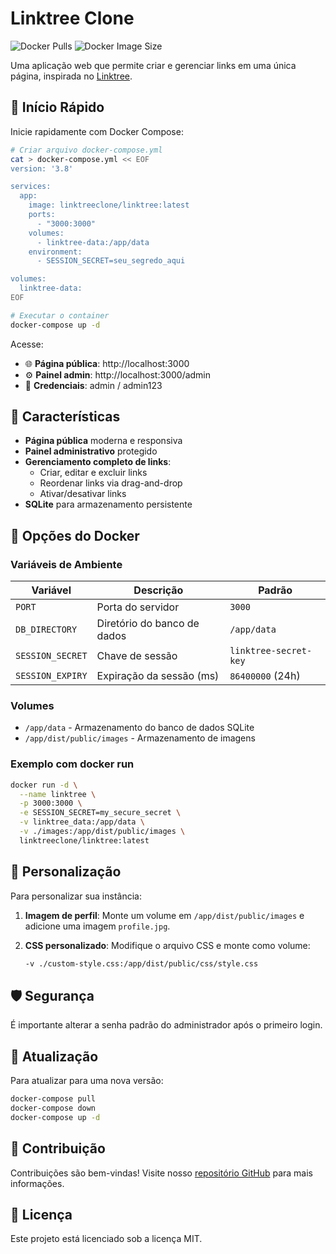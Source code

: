 # Linktree Clone

![Docker Pulls](https://img.shields.io/docker/pulls/linktreeclone/linktree) ![Docker Image Size](https://img.shields.io/docker/image-size/linktreeclone/linktree)

Uma aplicação web que permite criar e gerenciar links em uma única página, inspirada no [Linktree](https://linktr.ee/).

## 🚀 Início Rápido

Inicie rapidamente com Docker Compose:

```bash
# Criar arquivo docker-compose.yml
cat > docker-compose.yml << EOF
version: '3.8'

services:
  app:
    image: linktreeclone/linktree:latest
    ports:
      - "3000:3000"
    volumes:
      - linktree-data:/app/data
    environment:
      - SESSION_SECRET=seu_segredo_aqui

volumes:
  linktree-data:
EOF

# Executar o container
docker-compose up -d
```

Acesse:
- 🌐 **Página pública**: http://localhost:3000
- ⚙️ **Painel admin**: http://localhost:3000/admin
- 🔑 **Credenciais**: admin / admin123

## 📝 Características

- **Página pública** moderna e responsiva
- **Painel administrativo** protegido
- **Gerenciamento completo de links**:
  - Criar, editar e excluir links
  - Reordenar links via drag-and-drop
  - Ativar/desativar links
- **SQLite** para armazenamento persistente

## 🐳 Opções do Docker

### Variáveis de Ambiente

| Variável | Descrição | Padrão |
|----------|-----------|--------|
| `PORT` | Porta do servidor | `3000` |
| `DB_DIRECTORY` | Diretório do banco de dados | `/app/data` |
| `SESSION_SECRET` | Chave de sessão | `linktree-secret-key` |
| `SESSION_EXPIRY` | Expiração da sessão (ms) | `86400000` (24h) |

### Volumes

- `/app/data` - Armazenamento do banco de dados SQLite
- `/app/dist/public/images` - Armazenamento de imagens

### Exemplo com docker run

```bash
docker run -d \
  --name linktree \
  -p 3000:3000 \
  -e SESSION_SECRET=my_secure_secret \
  -v linktree_data:/app/data \
  -v ./images:/app/dist/public/images \
  linktreeclone/linktree:latest
```

## 🔧 Personalização

Para personalizar sua instância:

1. **Imagem de perfil**: Monte um volume em `/app/dist/public/images` e adicione uma imagem `profile.jpg`.

2. **CSS personalizado**: Modifique o arquivo CSS e monte como volume:
   ```bash
   -v ./custom-style.css:/app/dist/public/css/style.css
   ```

## 🛡️ Segurança

É importante alterar a senha padrão do administrador após o primeiro login.

## 🔄 Atualização

Para atualizar para uma nova versão:

```bash
docker-compose pull
docker-compose down
docker-compose up -d
```

## 🤝 Contribuição

Contribuições são bem-vindas! Visite nosso [repositório GitHub](https://github.com/yourusername/linktree) para mais informações.

## 📜 Licença

Este projeto está licenciado sob a licença MIT.
